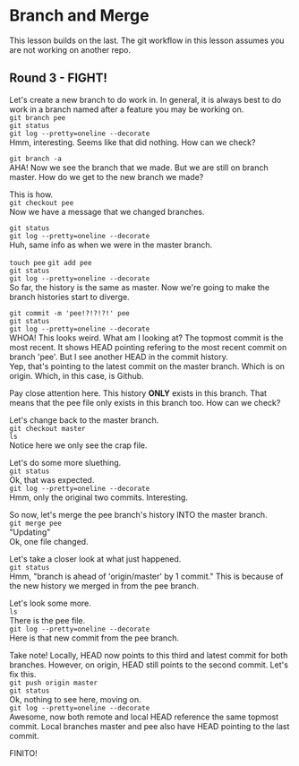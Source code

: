Branch and Merge
===
This lesson builds on the last.
The git workflow in this lesson assumes you are not working on another repo.

Round 3 - FIGHT!
---

Let's create a new branch to do work in.
In general, it is always best to do work in a branch named after a feature you may be working on.  
`git branch pee`  
`git status`  
`git log --pretty=oneline --decorate`  
Hmm, interesting.  Seems like that did nothing.  How can we check?

`git branch -a`  
AHA! Now we see the branch that we made.
But we are still on branch master.
How do we get to the new branch we made?

This is how.  
`git checkout pee`  
Now we have a message that we changed branches.

`git status`  
`git log --pretty=oneline --decorate`  
Huh, same info as when we were in the master branch.

`touch pee`
`git add pee`  
`git status`  
`git log --pretty=oneline --decorate`  
So far, the history is the same as master.
Now we're going to make the branch histories start to diverge.

```git commit -m 'pee!?!?!?!' pee```  
`git status`  
`git log --pretty=oneline --decorate`  
WHOA! This looks weird. What am I looking at?
The topmost commit is the most recent.
It shows HEAD pointing refering to the most recent commit on branch 'pee'.
But I see another HEAD in the commit history.  
Yep, that's pointing to the latest commit on the master branch.
Which is on origin. Which, in this case, is Github.

Pay close attention here.
This history **ONLY** exists in this branch.
That means that the pee file only exists in this branch too.
How can we check?

Let's change back to the master branch.  
`git checkout master`  
`ls`  
Notice here we only see the crap file.

Let's do some more sluething.  
`git status`  
Ok, that was expected.  
`git log --pretty=oneline --decorate`  
Hmm, only the original two commits.
Interesting.

So now, let's merge the pee branch's history INTO the master branch.  
`git merge pee`  
"Updating"  
Ok, one file changed.

Let's take a closer look at what just happened.  
`git status`  
Hmm, "branch is ahead of 'origin/master' by 1 commit."
This is because of the new history we merged in from the pee branch.

Let's look some more.  
`ls`  
There is the pee file.  
`git log --pretty=oneline --decorate`  
Here is that new commit from the pee branch.

Take note!
Locally, HEAD now points to this third and latest commit for both branches.
However, on origin, HEAD still points to the second commit.
Let's fix this.  
`git push origin master`  
`git status`  
Ok, nothing to see here, moving on.  
`git log --pretty=oneline --decorate`  
Awesome, now both remote and local HEAD reference the same topmost commit.
Local branches master and pee also have HEAD pointing to the last commit.

FINITO!
